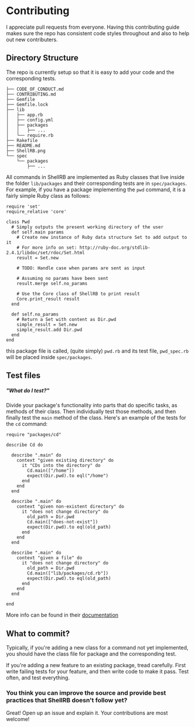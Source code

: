 # Contributing

I appreciate pull requests from everyone. Having this contributing guide makes sure the repo has consistent code styles throughout and also to help out new contributers.

## Directory Structure
The repo is currently setup so that it is easy to add your code and the corresponding tests.
```
├── CODE_OF_CONDUCT.md
├── CONTRIBUTING.md
├── Gemfile
├── Gemfile.lock
├── lib
│   ├── app.rb
│   ├── config.yml
│   ├── packages
│   │   ├── ...
│   └── require.rb
├── Rakefile
├── README.md
├── ShellRB.png
└── spec
    └── packages
        ├── ...
```
All commands in ShellRB are implemented as Ruby classes that live inside the folder `lib/packages` and their corresponding tests are in `spec/packages`. For example, if you have a package implementing the `pwd` command, it is a fairly simple Ruby class as follows: 
```
require 'set'
require_relative 'core'

class Pwd
  # Simply outputs the present working directory of the user
  def self.main params
    # Create new instance of Ruby data structure Set to add output to it
    # For more info on set: http://ruby-doc.org/stdlib-2.4.1/libdoc/set/rdoc/Set.html
    result = Set.new

    # TODO: Handle case when params are sent as input

    # Assuming no params have been sent
    result.merge self.no_params

    # Use the Core class of ShellRB to print result
    Core.print_result result
  end

  def self.no_params
    # Return a Set with content as Dir.pwd
    simple_result = Set.new
    simple_result.add Dir.pwd
  end
end
```
this package file is called, (quite simply) `pwd.rb` and its test file, `pwd_spec.rb` will be placed inside `spec/packages`.

## Test files
##### "What do I test?"
Divide your package's functionality into parts that do specific tasks, as methods of their class. Then individually test those methods, and then finally test the `main` method of the class. Here's an example of the tests for the `cd` command: 
```
require "packages/cd"

describe Cd do

  describe ".main" do
    context "given existing directory" do
      it "CDs into the directory" do
        Cd.main(["/home"])
        expect(Dir.pwd).to eql("/home")
      end
    end
  end

  describe ".main" do
    context "given non-existent directory" do
      it "does not change directory" do
        old_path = Dir.pwd
        Cd.main(["does-not-exist"])
        expect(Dir.pwd).to eql(old_path)
      end
    end
  end

  describe ".main" do
    context "given a file" do
      it "does not change directory" do
        old_path = Dir.pwd
        Cd.main(["lib/packages/cd.rb"])
        expect(Dir.pwd).to eql(old_path)
      end
    end
  end

end
```

More info can be found in their [documentation](https://relishapp.com/rspec)

## What to commit?
Typically, if you're adding a new class for a command not yet implemented, you should have the class file for package and the corresponding test.

If you're adding a new feature to an existing package, tread carefully. First write failing tests for your feature, and then write code to make it pass. Test often, and test everything.

### You think you can improve the source and provide best practices that ShellRB doesn't follow yet?
Great! Open up an issue and explain it. Your contributions are most welcome!
